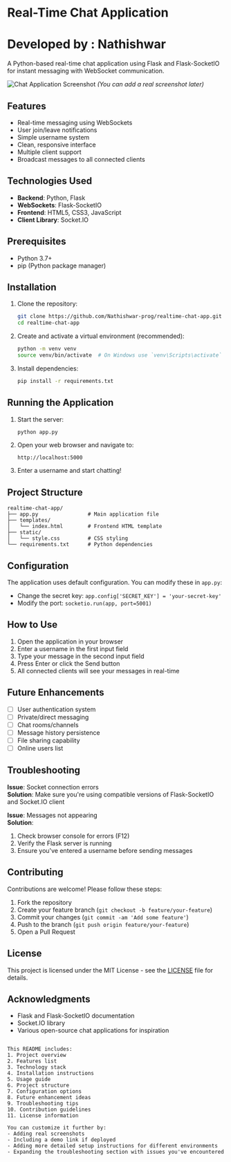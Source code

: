 

# Real-Time Chat Application
# Developed by : Nathishwar
A Python-based real-time chat application using Flask and Flask-SocketIO for instant messaging with WebSocket communication.

![Chat Application Screenshot](https://via.placeholder.com/800x500?text=Chat+App+Screenshot) 
*(You can add a real screenshot later)*

## Features

- Real-time messaging using WebSockets
- User join/leave notifications
- Simple username system
- Clean, responsive interface
- Multiple client support
- Broadcast messages to all connected clients

## Technologies Used

- **Backend**: Python, Flask
- **WebSockets**: Flask-SocketIO
- **Frontend**: HTML5, CSS3, JavaScript
- **Client Library**: Socket.IO

## Prerequisites

- Python 3.7+
- pip (Python package manager)

## Installation

1. Clone the repository:
   ```bash
   git clone https://github.com/Nathishwar-prog/realtime-chat-app.git
   cd realtime-chat-app
   ```

2. Create and activate a virtual environment (recommended):
   ```bash
   python -m venv venv
   source venv/bin/activate  # On Windows use `venv\Scripts\activate`
   ```

3. Install dependencies:
   ```bash
   pip install -r requirements.txt
   ```

## Running the Application

1. Start the server:
   ```bash
   python app.py
   ```

2. Open your web browser and navigate to:
   ```
   http://localhost:5000
   ```

3. Enter a username and start chatting!

## Project Structure

```
realtime-chat-app/
├── app.py                # Main application file
├── templates/
│   └── index.html        # Frontend HTML template
├── static/
│   └── style.css         # CSS styling
└── requirements.txt      # Python dependencies
```

## Configuration

The application uses default configuration. You can modify these in `app.py`:

- Change the secret key: `app.config['SECRET_KEY'] = 'your-secret-key'`
- Modify the port: `socketio.run(app, port=5001)`

## How to Use

1. Open the application in your browser
2. Enter a username in the first input field
3. Type your message in the second input field
4. Press Enter or click the Send button
5. All connected clients will see your messages in real-time

## Future Enhancements

- [ ] User authentication system
- [ ] Private/direct messaging
- [ ] Chat rooms/channels
- [ ] Message history persistence
- [ ] File sharing capability
- [ ] Online users list

## Troubleshooting

**Issue**: Socket connection errors  
**Solution**: Make sure you're using compatible versions of Flask-SocketIO and Socket.IO client

**Issue**: Messages not appearing  
**Solution**: 
1. Check browser console for errors (F12)
2. Verify the Flask server is running
3. Ensure you've entered a username before sending messages

## Contributing

Contributions are welcome! Please follow these steps:

1. Fork the repository
2. Create your feature branch (`git checkout -b feature/your-feature`)
3. Commit your changes (`git commit -am 'Add some feature'`)
4. Push to the branch (`git push origin feature/your-feature`)
5. Open a Pull Request

## License

This project is licensed under the MIT License - see the [LICENSE](LICENSE) file for details.

## Acknowledgments

- Flask and Flask-SocketIO documentation
- Socket.IO library
- Various open-source chat applications for inspiration
```

This README includes:
1. Project overview
2. Features list
3. Technology stack
4. Installation instructions
5. Usage guide
6. Project structure
7. Configuration options
8. Future enhancement ideas
9. Troubleshooting tips
10. Contribution guidelines
11. License information

You can customize it further by:
- Adding real screenshots
- Including a demo link if deployed
- Adding more detailed setup instructions for different environments
- Expanding the troubleshooting section with issues you've encountered

